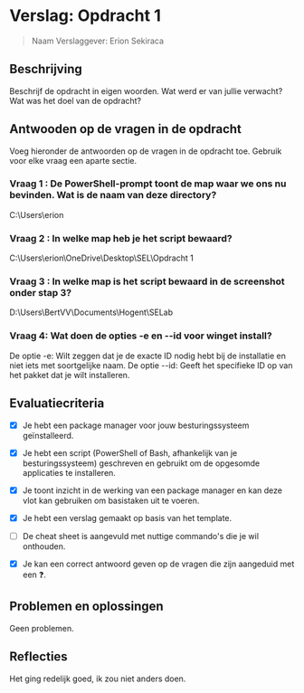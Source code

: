 # Verslag: Opdracht 1

> Naam Verslaggever: Erion Sekiraca

## Beschrijving

Beschrijf de opdracht in eigen woorden. Wat werd er van jullie verwacht? Wat was het doel van de opdracht?

## Antwooden op de vragen in de opdracht 

Voeg hieronder de antwoorden op de vragen in de opdracht toe. Gebruik voor elke vraag een aparte sectie.

### Vraag 1 :  De PowerShell-prompt toont de map waar we ons nu bevinden. Wat is de naam van deze directory?

C:\Users\erion

### Vraag 2 : In welke map heb je het script bewaard?

C:\Users\erion\OneDrive\Desktop\SEL\Opdracht 1

### Vraag 3 : In welke map is het script bewaard in de screenshot onder stap 3?

D:\Users\BertVV\Documents\Hogent\SELab

### Vraag 4: Wat doen de opties -e en --id voor winget install?

De optie -e: Wilt zeggen dat je de exacte ID nodig hebt bij de installatie en niet iets met soortgelijke naam.
De optie --id: Geeft het specifieke ID op van het pakket dat je wilt installeren. 

## Evaluatiecriteria

- [x] Je hebt een package manager voor jouw besturingssysteem geïnstalleerd.
- [x] Je hebt een script (PowerShell of Bash, afhankelijk van je besturingssysteem) geschreven en gebruikt om de opgesomde applicaties te installeren.
- [x] Je toont inzicht in de werking van een package manager en kan deze vlot kan gebruiken om basistaken uit te voeren.
- [x] Je hebt een verslag gemaakt op basis van het template.
- [ ] De cheat sheet is aangevuld met nuttige commando's die je wil onthouden.
- [x] Je kan een correct antwoord geven op de vragen die zijn aangeduid met een ❓.



## Problemen en oplossingen

Geen problemen.

## Reflecties

Het ging redelijk goed, ik zou niet anders doen.
